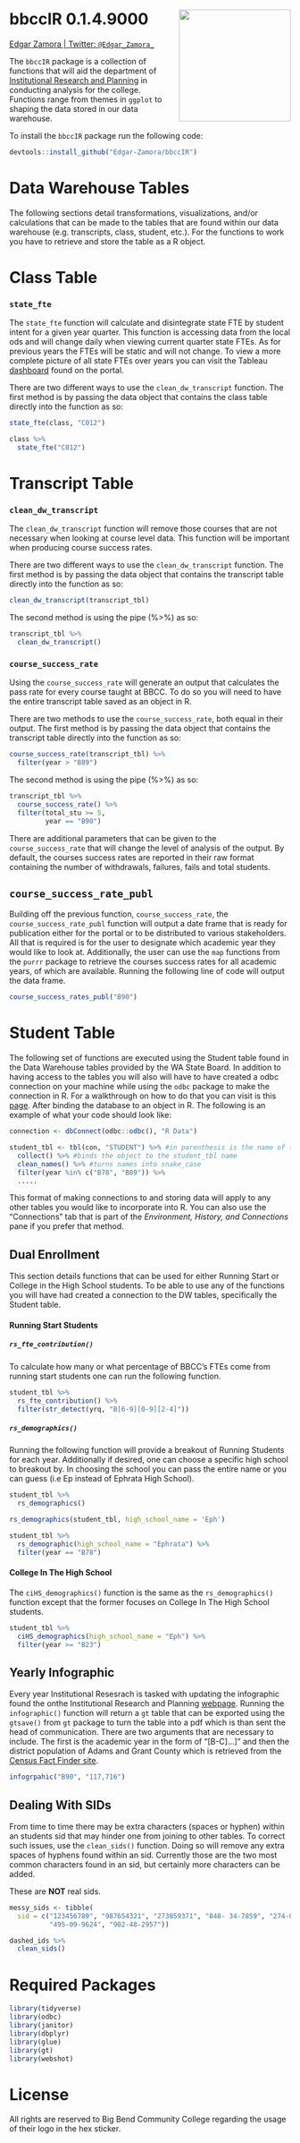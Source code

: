 bbccIR 0.1.4.9000 <img src="man/bbccIR_hex.png" align="right" style="width:200px;height:200x;">
===============================================================================================

[Edgar Zamora \| Twitter:
`@Edgar_Zamora_`](https://twitter.com/Edgar_Zamora_)

The `bbccIR` package is a collection of functions that will aid the
department of [Institutional Research and
Planning](https://www.bigbend.edu/information-center/institutional-research-planning/)
in conducting analysis for the college. Functions range from themes in
`ggplot` to shaping the data stored in our data warehouse.

To install the `bbccIR` package run the following code:

``` r
devtools::install_github("Edgar-Zamora/bbccIR")
```

Data Warehouse Tables
=====================

The following sections detail transformations, visualizations, and/or
calculations that can be made to the tables that are found within our
data warehouse (e.g. transcripts, class, student, etc.). For the
functions to work you have to retrieve and store the table as a R
object.

Class Table
===========

### `state_fte`

The `state_fte` function will calculate and disintegrate state FTE by
student intent for a given year quarter. This function is accessing data
from the local ods and will change daily when viewing current quarter
state FTEs. As for previous years the FTEs will be static and will not
change. To view a more complete picture of all state FTEs over years you
can visit the Tableau
[dashboard](https://tableau.sbctc.edu/t/BBCC/views/LiveClassCapacity/StateFTEDashboard?iframeSizedToWindow=true&%3Aembed=y&%3AshowAppBanner=false&%3Adisplay_count=no&%3AshowVizHome=no&%3Aorigin=viz_share_link)
found on the portal.

There are two different ways to use the `clean_dw_transcript` function.
The first method is by passing the data object that contains the class
table directly into the function as so:

``` r
state_fte(class, "C012")
```

``` r
class %>% 
  state_fte("C012")
```

Transcript Table
================

### `clean_dw_transcript`

The `clean_dw_transcript` function will remove those courses that are
not necessary when looking at course level data. This function will be
important when producing course success rates.

There are two different ways to use the `clean_dw_transcript` function.
The first method is by passing the data object that contains the
transcript table directly into the function as so:

``` r
clean_dw_transcript(transcript_tbl)
```

The second method is using the pipe (%&gt;%) as so:

``` r
transcript_tbl %>% 
  clean_dw_transcript()
```

### `course_success_rate`

Using the `course_success_rate` will generate an output that calculates
the pass rate for every course taught at BBCC. To do so you will need to
have the entire transcript table saved as an object in R.

There are two methods to use the `course_success_rate`, both equal in
their output. The first method is by passing the data object that
contains the transcript table directly into the function as so:

``` r
course_success_rate(transcript_tbl) %>%
  filter(year > "B89")
```

The second method is using the pipe (%&gt;%) as so:

``` r
transcript_tbl %>% 
  course_success_rate() %>% 
  filter(total_stu >= 5, 
         year == "B90")
```

There are additional parameters that can be given to the
`course_success_rate` that will change the level of analysis of the
output. By default, the courses success rates are reported in their raw
format containing the number of withdrawals, failures, fails and total
students.

`course_success_rate_publ`
--------------------------

Building off the previous function, `course_success_rate`, the
`course_success_rate_publ` function will output a date frame that is
ready for publication either for the portal or to be distributed to
various stakeholders. All that is required is for the user to designate
which academic year they would like to look at. Additionally, the user
can use the `map` functions from the `purrr` package to retrieve the
courses success rates for all academic years, of which are available.
Running the following line of code will output the data frame.

``` r
course_success_rates_publ("B90")
```

Student Table
=============

The following set of functions are executed using the Student table
found in the Data Warehouse tables provided by the WA State Board. In
addition to having access to the tables you will also will have to have
created a odbc connection on your machine while using the `odbc` package
to make the connection in R. For a walkthrough on how to do that you can
visit is this [page](https://db.rstudio.com/odbc/). After binding the
database to an object in R. The following is an example of what your
code should look like:

``` r
connection <- dbConnect(odbc::odbc(), "R Data")

student_tbl <- tbl(con, "STUDENT") %>% #in parenthesis is the name of table as given by SBCTC
  collect() %>% #binds the object to the student_tbl name
  clean_names() %>% #turns names into snake_case
  filter(year %in% c("B78", "B89")) %>% 
  .....
```

This format of making connections to and storing data will apply to any
other tables you would like to incorporate into R. You can also use the
“Connections” tab that is part of the *Environment, History, and
Connections* pane if you prefer that method.

Dual Enrollment
---------------

This section details functions that can be used for either Running Start
or College in the High School students. To be able to use any of the
functions you will have had created a connection to the DW tables,
specifically the Student table.

#### Running Start Students

##### `rs_fte_contribution()`

To calculate how many or what percentage of BBCC’s FTEs come from
running start students one can run the following function.

``` r
student_tbl %>% 
  rs_fte_contribution() %>% 
  filter(str_detect(yrq, "B[6-9][0-9][2-4]"))
```

##### `rs_demographics()`

Running the following function will provide a breakout of Running
Students for each year. Additionally if desired, one can choose a
specific high school to breakout by. In choosing the school you can pass
the entire name or you can guess (i.e Ep instead of Ephrata High
School).

``` r
student_tbl %>% 
  rs_demographics()

rs_demographics(student_tbl, high_school_name = 'Eph')

student_tbl %>%
  rs_demographic(high_school_name = "Ephrata") %>%
  filter(year == "B78")
```

#### College In The High School

The `ciHS_demographics()` function is the same as the
`rs_demographics()` function except that the former focuses on College
In The High School students.

``` r
student_tbl %>% 
  ciHS_demographics(high_school_name = "Eph") %>%
  filter(year >= "B23")
```

Yearly Infographic
------------------

Every year Institutional Resesrach is tasked with updating the
infographic found the onthe Institutional Research and Planning
[webpage](https://www.bigbend.edu/information-center/institutional-research-planning/).
Running the `infographic()` function will return a `gt` table that can
be exported using the `gtsave()` from `gt` package to turn the table
into a pdf which is than sent the head of communication. There are two
arguments that are necessary to include. The first is the academic year
in the form of “\[B-C\]…\]” and then the district population of Adams
and Grant County which is retrieved from the [Census Fact Finder
site](https://www.census.gov/quickfacts/fact/table/grantcountywashington,adamscountywashington,US/PST045219).

``` r
infogrpahic("B90", "117,716")
```

Dealing With SIDs
-----------------

From time to time there may be extra characters (spaces or hyphen)
within an students sid that may hinder one from joining to other tables.
To correct such issues, use the `clean_sids()` function. Doing so will
remove any extra spaces of hyphens found within an sid. Currently those
are the two most common characters found in an sid, but certainly more
characters can be added.

These are **NOT** real sids.

``` r
messy_sids <- tibble(
  sid = c("123456789", "987654321", "273859371", "848- 34-7859", "274-05-9031  ", "562058276",
          "495-09-9624", "902-48-2957"))

dashed_ids %>% 
  clean_sids()
```

Required Packages
=================

``` r
library(tidyverse)
library(odbc)
library(janitor)
library(dbplyr)
library(glue)
library(gt)
library(webshot)
```

License
=======

All rights are reserved to Big Bend Community College regarding the
usage of their logo in the hex sticker.
